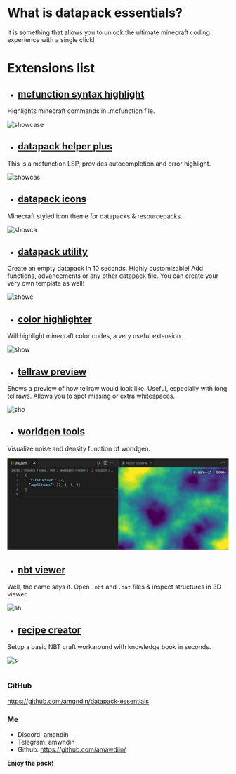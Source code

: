 # What is datapack essentials?

It is something that allows you to unlock the ultimate minecraft coding experience with a single click!

# Extensions list

-   ## [mcfunction syntax highlight](https://marketplace.visualstudio.com/items?itemName=MinecraftCommands.syntax-mcfunction)

Highlights minecraft commands in .mcfunction file.

![showcase](images/mcfunction.png)

-   ## [datapack helper plus](https://marketplace.visualstudio.com/items?itemName=SPGoding.datapack-language-server)

This is a mcfunction LSP, provides autocompletion and error highlight.

![showcas](images/spyglass.png)

-   ## [datapack icons](https://marketplace.visualstudio.com/items?itemName=SuperAnt.mc-dp-icons)

Minecraft styled icon theme for datapacks & resourcepacks.

![showca](images/mcdpicons.png)

-   ## [datapack utility](https://marketplace.visualstudio.com/items?itemName=ChenCMD.mc-datapack-utility)

Create an empty datapack in 10 seconds. Highly customizable! Add functions, advancements or any other datapack file. You can create your very own template as well!

![showc](images/1103.gif)

-   ## [color highlighter](https://marketplace.visualstudio.com/items?itemName=nobuwu.mc-color)

Will highlight minecraft color codes, a very useful extension.

![show](images/colorcode.png)

-   ## [tellraw preview](https://marketplace.visualstudio.com/items?itemName=actuallyboomber.tellraw-preview)

Shows a preview of how tellraw would look like. Useful, especially with long tellraws. Allows you to spot missing or extra whitespaces.

![sho](images/tellraw.png)

-   ## [worldgen tools](https://marketplace.visualstudio.com/items?itemName=Misodee.worldgen-tools)

Visualize noise and density function of worldgen.

![sho](https://github.com/misode/worldgen-tools/raw/HEAD/images/noise_visualizer.png)

-   ## [nbt viewer](https://marketplace.visualstudio.com/items?itemName=Misodee.vscode-nbt)

Well, the name says it. Open `.nbt` and `.dat` files & inspect structures in 3D viewer.

![sh](images/nbt.png)

-   ## [recipe creator](https://marketplace.visualstudio.com/items?itemName=ratquaza.recipe-creator)

Setup a basic NBT craft workaround with knowledge book in seconds.

![s](images/recipe.png)

#

### GitHub

https://github.com/amqndin/datapack-essentials

### Me

-   Discord: amandin
-   Telegram: amwndin
-   Github: https://github.com/amawdiin/

**Enjoy the pack!**
